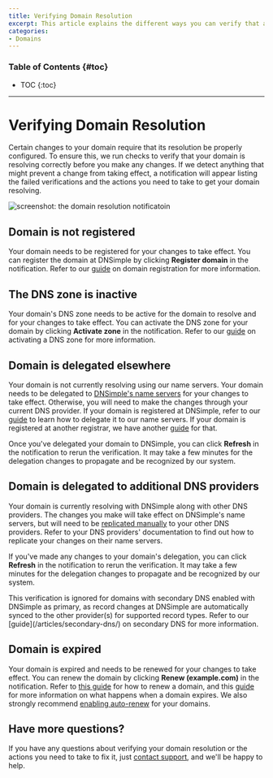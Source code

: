 ```yaml
---
title: Verifying Domain Resolution
excerpt: This article explains the different ways you can verify that a domain is resolving.
categories:
- Domains
---
```


### Table of Contents {#toc}

* TOC
{:toc}

---

# Verifying Domain Resolution

Certain changes to your domain require that its resolution be properly configured. To ensure this, we run checks to verify that your domain is resolving correctly before you make any changes. If we detect anything that might prevent a change from taking effect, a notification will appear listing the failed verifications and the actions you need to take to get your domain resolving.

![screenshot: the domain resolution notificatoin](/files/verifying-domain-resolution-notification.png)

## Domain is not registered

Your domain needs to be registered for your changes to take effect. You can register the domain at DNSimple by clicking **Register domain** in the notification. Refer to our [guide](/articles/registering-domain/) on domain registration for more information.

## The DNS zone is inactive

Your domain's DNS zone needs to be active for the domain to resolve and for your changes to take effect. You can activate the DNS zone for your domain by clicking **Activate zone** in the notification. Refer to our [guide](/articles/dns-hosting/#activating-a-dns-zone) on activating a DNS zone for more information.

## Domain is delegated elsewhere

Your domain is not currently resolving using our name servers. Your domain needs to be delegated to [DNSimple's name servers](/articles/dnsimple-nameservers/) for your changes to take effect. Otherwise, you will need to make the changes through your current DNS provider. If your domain is registered at DNSimple, refer to our [guide](/articles/delegating-dnsimple-registered/) to learn how to delegate it to our name servers. If your domain is registered at another registrar, we have another [guide](/articles/delegating-dnsimple-hosted/) for that.

Once you've delegated your domain to DNSimple, you can click **Refresh** in the notification to rerun the verification. It may take a few minutes for the delegation changes to propagate and be recognized by our system.

## Domain is delegated to additional DNS providers

Your domain is currently resolving with DNSimple along with other DNS providers. The changes you make will take effect on DNSimple's name servers, but will need to be [replicated manually](/articles/secondary-dnsimple/) to your other DNS providers. Refer to your DNS providers' documentation to find out how to replicate your changes on their name servers.

If you've made any changes to your domain's delegation, you can click **Refresh** in the notification to rerun the verification. It may take a few minutes for the delegation changes to propagate and be recognized by our system.

<info>
This verification is ignored for domains with secondary DNS enabled with DNSimple as primary, as record changes at DNSimple are automatically synced to the other provider(s) for supported record types. Refer to our [guide](/articles/secondary-dns/) on secondary DNS for more information.
</info>

## Domain is expired

Your domain is expired and needs to be renewed for your changes to take effect. You can renew the domain by clicking **Renew (example.com)** in the notification. Refer to [this guide](/articles/renewing-domain/) for how to renew a domain, and this [guide](/articles/what-happens-when-domain-expires/) for more information on what happens when a domain expires. We also strongly recommend [enabling auto-renew](/articles/domain-auto-renewal/#enabling-auto-renewal) for your domains.

## Have more questions?

If you have any questions about verifying your domain resolution or the actions you need to take to fix it, just [contact support](https://dnsimple.com/feedback), and we'll be happy to help.
